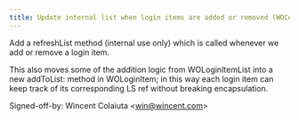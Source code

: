 ```yaml
---
title: Update internal list when login items are added or removed (WOCommon, ff094c5)
---
```


Add a refreshList method (internal use only) which is called whenever we add or remove a login item.

This also moves some of the addition logic from WOLoginItemList into a new addToList: method in WOLoginItem; in this way each login item can keep track of its corresponding LS ref without breaking encapsulation.

Signed-off-by: Wincent Colaiuta &lt;win@wincent.com&gt;
